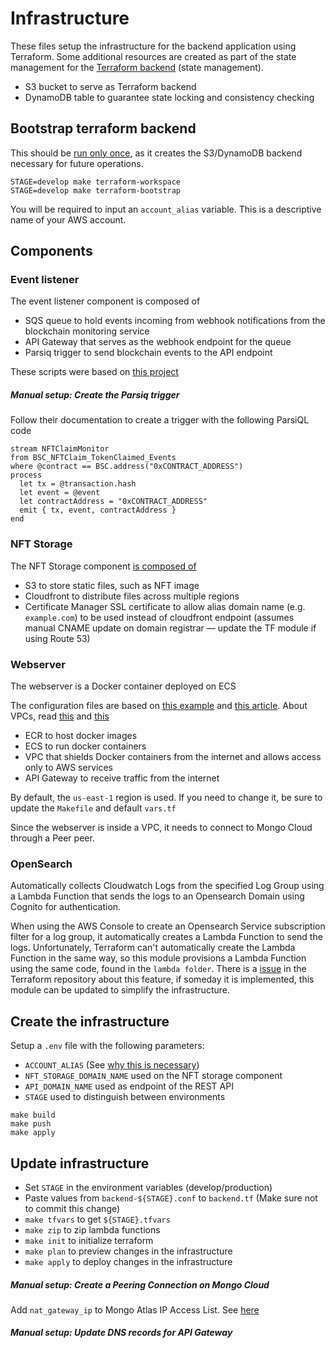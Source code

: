 # Infrastructure

These files setup the infrastructure for the backend application using Terraform.
Some additional resources are created as part of the state management for the [Terraform backend](https://www.terraform.io/language/settings/backends) (state management).

- S3 bucket to serve as Terraform backend
- DynamoDB table to guarantee state locking and consistency checking

## Bootstrap terraform backend

This should be [run only once](https://stackoverflow.com/questions/47913041/initial-setup-of-terraform-backend-using-terraform), as it creates the S3/DynamoDB backend necessary for future operations.

```
STAGE=develop make terraform-workspace
STAGE=develop make terraform-bootstrap
```

You will be required to input an `account_alias` variable. This is a descriptive name of your AWS account.

## Components

### Event listener

The event listener component is composed of

- SQS queue to hold events incoming from webhook notifications from the blockchain monitoring service
- API Gateway that serves as the webhook endpoint for the queue
- Parsiq trigger to send blockchain events to the API endpoint

These scripts were based on [this project](https://gist.github.com/afloesch/dc7d8865eeb91100648330a46967be25)

##### Manual setup: Create the Parsiq trigger

Follow their documentation to create a trigger with the following ParsiQL code

```
stream NFTClaimMonitor
from BSC_NFTClaim_TokenClaimed_Events
where @contract == BSC.address("0xCONTRACT_ADDRESS")
process
  let tx = @transaction.hash
  let event = @event
  let contractAddress = "0xCONTRACT_ADDRESS"
  emit { tx, event, contractAddress }
end
```

### NFT Storage

The NFT Storage component [is composed of](https://github.com/cloudposse/terraform-aws-cloudfront-s3-cdn)

- S3 to store static files, such as NFT image
- Cloudfront to distribute files across multiple regions
- Certificate Manager SSL certificate to allow alias domain name (e.g. `example.com`) to be used instead of cloudfront endpoint (assumes manual CNAME update on domain registrar — update the TF module if using Route 53)

### Webserver

The webserver is a Docker container deployed on ECS

The configuration files are based on [this example](https://github.com/LukeMwila/aws-apigateway-vpc-ecs-fargate/) and [this article](https://dev.to/kieranjen/ecs-fargate-service-auto-scaling-with-terraform-2ld). About VPCs, read [this](https://github.com/terraform-aws-modules/terraform-aws-vpc/pull/248/files) and [this](https://dev.betterdoc.org/infrastructure/2020/02/04/setting-up-a-nat-gateway-on-aws-using-terraform.html)

- ECR to host docker images
- ECS to run docker containers
- VPC that shields Docker containers from the internet and allows access only to AWS services
- API Gateway to receive traffic from the internet

By default, the `us-east-1` region is used. If you need to change it, be sure to update the `Makefile` and default `vars.tf`

Since the webserver is inside a VPC, it needs to connect to Mongo Cloud through a Peer peer.

### OpenSearch

Automatically collects Cloudwatch Logs from the specified Log Group using a Lambda Function that sends the logs to an Opensearch Domain using Cognito for authentication.

When using the AWS Console to create an Opensearch Service subscription filter for a log group, it automatically creates a Lambda Function to send the logs. Unfortunately, Terraform can't automatically create the Lambda Function in the same way, so this module provisions a Lambda Function using the same code, found in the `lambda folder`. There is a [issue](https://github.com/hashicorp/terraform-provider-aws/issues/17090) in the Terraform repository about this feature, if someday it is implemented, this module can be updated to simplify the infrastructure.

## Create the infrastructure

Setup a `.env` file with the following parameters:

- `ACCOUNT_ALIAS` (See [why this is necessary](https://stackoverflow.com/questions/65838989/variables-may-not-be-used-here-during-terraform-init))
- `NFT_STORAGE_DOMAIN_NAME` used on the NFT storage component
- `API_DOMAIN_NAME` used as endpoint of the REST API
- `STAGE` used to distinguish between environments

```
make build
make push
make apply
```

## Update infrastructure

- Set `STAGE` in the environment variables (develop/production)
- Paste values from `backend-${STAGE}.conf` to `backend.tf` (Make sure not to commit this change)
- `make tfvars` to get `${STAGE}.tfvars`
- `make zip` to zip lambda functions
- `make init` to initialize terraform
- `make plan` to preview changes in the infrastructure
- `make apply` to deploy changes in the infrastructure

##### Manual setup: Create a Peering Connection on Mongo Cloud

Add `nat_gateway_ip` to Mongo Atlas IP Access List. See [here](https://levelup.gitconnected.com/part-2-deploy-and-secure-mongodb-on-atlas-4820d539a1dc#42ba)

##### Manual setup: Update DNS records for API Gateway
